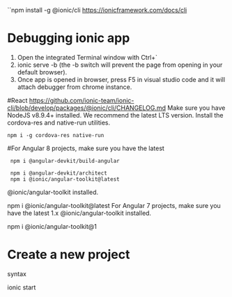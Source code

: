 ``npm install -g @ionic/cli
https://ionicframework.com/docs/cli

# Debugging ionic app

1) Open the integrated Terminal window with Ctrl+` 
2) ionic serve -b (the -b switch will prevent the page from opening in your default browser).
3) Once app is opened in browser, press F5 in visual studio code and it will attach debugger from chrome instance.



#React
https://github.com/ionic-team/ionic-cli/blob/develop/packages/@ionic/cli/CHANGELOG.md
Make sure you have NodeJS v8.9.4+ installed. We recommend the latest LTS version.
Install the cordova-res and native-run utilities.
```
npm i -g cordova-res native-run
```

#For Angular 8 projects, make sure you have the latest 
```
 npm i @angular-devkit/build-angular
  
 npm i @angular-devkit/architect
 npm i @ionic/angular-toolkit@latest

```

@ionic/angular-toolkit installed.

npm i @ionic/angular-toolkit@latest
For Angular 7 projects, make sure you have the latest 1.x @ionic/angular-toolkit installed.

npm i @ionic/angular-toolkit@1


# Create a new project

syntax


ionic start <name> <template> [options]

```
ionic start
ionic start --list
ionic start myApp
ionic start myApp blank
ionic start myApp tabs --cordova
ionic start myApp tabs --capacitor
ionic start myApp super --type=ionic-angular
ionic start myApp blank --type=ionic1
ionic start cordovaApp tabs --cordova
ionic start "My App" blank
```


# Nestjs Install

```
npm install -g @nestjs/cli


```
https://docs.nestjs.com/cli/overview

Starting New project

```
$ nest new my-nest-project
$ cd my-nest-project
$ npm run start:dev

```

ionic is built on top of Node.js, Node.js a Javascript command runner, which can be downloaded nodejs.org

NPM is the package manager built on top node. Most of the ionic tools are deployed as npm packages it's installed with Node. 
You will need Git, a powerful and flexible source control system and its related tools. 

NVM : Its an elegant set of shell script functions to enable the most flexible use of Node imaginable. The primary purpose of NVM is to enable these to install and switch between multiple versions of node and npm instantly. 
e.g
If you have multiple projects some required Node 8,  but another that requires NOde 4. So its easy to both installed, yet still independent from one another. Another most important features of nvm revolve around root or administrator access.
```

nvm install lts  /* latest version of node. */

nvm ls  /* list all the version of node */

```

Installing ionic  cli.

```
npm -g install ionic@rc

```

Setup git locally 

```
git config --global --list

git init  /* A get new repo will be initialize for the project.

git add . /* add all of the project files newly created/changes to repo
git commit -m"Add enm" /* commit the changes to change set

```

git add -A 

This tells git to stage or add everythings in the dirctory to  new change set

git commit -m "Initial commit" --no-gpg-sign

commits the entire change set to my repo locally


this command lists all of your global Git settings, mostly internal things that control how Git works. User.name and user.email are critical. Without them you cant commit. If its not correct you can correct by using following command.
```
git config --global user.name "Shaikh sirajuddin"

git config --global user.email "sirajuddins@lumeris.com"
```

Cordova installing

This tool will crop and resize JPEG and PNG source images to generate images for modern iOS and Android devices. It will also register the generated images in config.xml so that Cordova projects are updated accordingly.

```
npm install -g cordova-res

```

native-run

```
npm install -g native-run

```


ionic info

this command is used to get the information about ionic framework

ionic docs 
to open online documentation url

ionic help 

get all the command related notes


Create a new project

```
ionic start [<name>] [<template>][options]


```
name : The name of your project directory
template: The starter template to use (e.g. blank, tabs use --list to see all)

Steps to start new project

1) ionic start
2) Project name: my-first-app
3) Framework: Angular
4) Strater tempate: tutotrial

To open the current project from command promt.

code .

this ask VS code to opent in the current folder.

ionic.config.json

It contains the name of the application , project type

package.json

Its contain the project name, scripts command e.g npm run clean

```
npm install -E rxjs 

/* this comman ties the npm package to an explicit version.

tsconfig.json and tslint.json

controls various aspects of compiling the TypeScript from Ionic into Javascript and also linting or checking TypeScript for various rules violations. 

To Run from command

```
ionic serve 

/*This will make project to build and then open your system's default broswer to Ionic's local web server */

To get the list of ionic project

```
ionic start --list

```


Blank Template Project

```
ionic start ps-blank blank --no-git --no-link

ionic start ps-tabs tabs --no-git --no-link --type angular

ionic serve /* to run the application */

ionic start ps-sidemenu sidemenu --type angular --no-git --no-link --no-deps

/* no-deps asking ionic not to bother running npm install for us

/* It specifying the no-git and no-link options */
```

# ionic serve

its the simplest command which reload the application when we save the changes.

```
ionic serve [option]
ionic serve --help

```

# ionic lab
It allow quick representation how your app will look on both iOS and Android devices without firing up an emulator. 

```
my-first-project\iconic s -l -b

where s =serve
-l = --lab
-b = --no-open


my-first-project\iconic s -l -b --lab-host 192.168.15.4 --address 192.168.15.4
```

ionic generate --help

ionic generate <type> <name> [options]

Inputs :
 		type  : The type generator(e.g. page, component, service, module; 			use --list to see all)

		name : The of the component being generated
Option:

 	--list, -l    : list available generators
	--dry-run, -d : Run generate without making any file changes
	--force, -f   :Force overwriting of files
Exmaples

```


ionic generate
ionic generate --list
ionic generate -d
ionic generate page
ionic generate page contact
ionic generate component pages/contact/form
ionic generate component form --change-detection OnPuch
ionic generate directive ripple --skip-import
ionic generate s services/api/user

``` 

To run the ionic from command prompt
```
Set-ExecutionPolicy RemoteSigned -Scope CurrentUser
```

# Generating page

```
ionic g pg Game --flat --styleext cc --spec false --route-path game --prefix app --dry-run

/* The "dryRun" flag means no changes were made.

 ionic g pg Game

ionic g e WordTypes

ionic g i IWord

ionic g s Word --spec false --flat false

where flat to false  this causes CLI to create folder anyway

ionic g m components

ionic g c randomWord --inline-style --inline-template --dry-run
ionic g c randomWord --spec false --inline-style --inline-template --export

```

To Install SASS

* Run npm install node-sass
* npm install --save-dev --unsafe-perm node-sass

ng add @angular/material


Update all dependencies

npm install npm@latest -g

Save dev dependancies

```
npm install <package-name> --save-dev
```

# Ionic Code Coverage

Step 1: Install the following modules into your project:
```
npm install --save-dev karma-coverage-istanbul-reporter istanbul-instrumenter-loader

```
Step 2: Add a new script to your package.json file:
```
"test-coverage": "karma start ./test-config/karma.conf.js --coverage",

```
Warning: Step 3 requires files to be replaced. If you have already altered these files, please look at the commits for this project and review the changes. Do not delete or replace files in your project without making backups.

Step 3: Replace your "test-config/karma.conf.js" and "test-config/webpack-test.js" files in your project with those from this project.

Step 4: Run the "npm run test-coverage" command. Your unit tests will be run and the documentation will be generated in a folder named coverage in the root of your project. Just open the index.html file in the folder in a browser and see how well your project is covered.

# Commands That I am running to run to solve the problem:

/*
ng update @angular/cli @angular/core --force

npm install --save-dev @angular-devkit/build-angular
*/


# Ionic Multilaguage
https://masteringionic.com/blog/2018-07-14-creating-a-multi-language-ionic-translation-app-with-ngx-translate/
https://lokalise.com/blog/ionic-translation-and-internationalization/
https://www.freakyjolly.com/ionic-4-adding-multi-language-translation-feature-in-ionic-application-using-ngx-translate/
